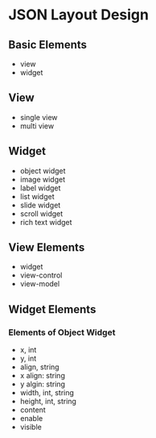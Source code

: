 
# JSON Layout Design

## Basic Elements

- view
- widget

## View

- single view
- multi view


## Widget

- object widget
- image widget
- label widget
- list widget
- slide widget
- scroll widget
- rich text widget


## View Elements

- widget
- view-control
- view-model

## Widget Elements

### Elements of Object Widget

- x, int
- y, int
- align, string
- x align: string
- y algin: string
- width, int, string
- height, int, string
- content
- enable
- visible


